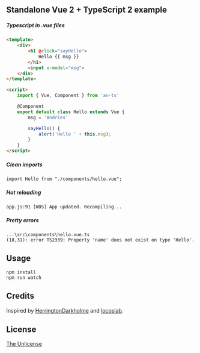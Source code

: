Standalone Vue 2 + TypeScript 2 example
------

##### Typescript in .vue files
```html
<template>
    <div>
        <h1 @click="sayHello">
            Hello {{ msg }}
        </h1>
        <input v-model="msg">
    </div>
</template>

<script>
    import { Vue, Component } from 'av-ts'

    @Component
    export default class Hello extends Vue {
        msg = 'Andries'

        sayHello() {
            alert('Hello ' + this.msg);
        }
    }
</script>
```

##### Clean imports
```
import Hello from "./components/hello.vue";
```

##### Hot reloading
```
app.js:91 [WDS] App updated. Recompiling...
```

##### Pretty errors
```
...\src\components\hello.vue.ts
(18,31): error TS2339: Property 'name' does not exist on type 'Hello'.
```

## Usage
    npm install
    npm run watch

## Credits
Inspired by [HerringtonDarkholme](https://github.com/HerringtonDarkholme/vue-ts-example/tree/2609c7c754379c86788bb7bf515eb001989c0b6a) and [locoslab](https://github.com/locoslab/vue-typescript-component-example).

## License
[The Unlicense](http://unlicense.org)
